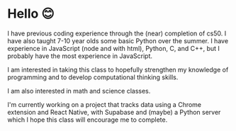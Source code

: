 # Hello 😊

I have previous coding experience through the (near) completion of cs50. I have also taught 7-10 year olds some basic Python over the summer. I have experience in JavaScript (node and with html), Python, C, and C++, but I probably have the most experience in JavaScript.

I am interested in taking this class to hopefully strengthen my knowledge of programming and to develop computational thinking skills.

I am also interested in math and science classes.

I'm currently working on a project that tracks data using a Chrome extension and React Native, with Supabase and (maybe) a Python server which I hope this class will encourage me to complete.
